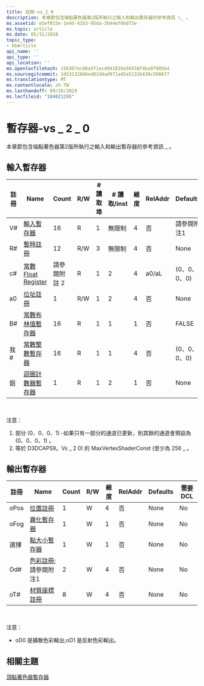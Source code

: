 ```yaml
---
title: 註冊-vs_2_0
description: 本章節包含端點著色器第2版所執行之輸入和輸出暫存器的參考資訊 \_ 。
ms.assetid: e5ef015e-1e4d-41b3-95da-3b44ef0bd73e
ms.topic: article
ms.date: 05/31/2018
topic_type:
- kbArticle
api_name: ''
api_type: ''
api_location: ''
ms.openlocfilehash: 156367ec08a5f1ecd94181be56558f4ba07005b4
ms.sourcegitcommit: 2d531328b6ed82d4ad971a45a5131b430c5866f7
ms.translationtype: MT
ms.contentlocale: zh-TW
ms.lasthandoff: 09/16/2019
ms.locfileid: "104021295"
---
```

# <a name="registers---vs_2_0"></a>暫存器-vs \_ 2 \_ 0

本章節包含端點著色器第2版所執行之輸入和輸出暫存器的參考資訊 \_ 。

## <a name="input-registers"></a>輸入暫存器



| 註冊 | Name                                                                                      | Count      | R/W | \# 讀取埠 | \# 讀取/inst | 維度 | RelAddr | Defaults     | 需要 DCL |
|----------|-------------------------------------------------------------------------------------------|------------|-----|---------------|-----------------|-----------|---------|--------------|--------------|
| V\#      | [輸入暫存器](dx9-graphics-reference-asm-vs-registers-input.md)                       | 16         | R   | 1             | 無限制       | 4         | 否      | 請參閱附注1   | Yes          |
| R\#      | [暫時註冊](dx9-graphics-reference-asm-vs-registers-temporary.md)               | 12         | R/W | 3             | 無限制       | 4         | 否      | None         | No           |
| c\#      | [常數 Float Register](dx9-graphics-reference-asm-vs-registers-constant-float.md)     | 請參閱附註 2 | R   | 1             | 2               | 4         | a0/aL |  (0、0、0、0)  | No           |
| a0       | [位址註冊](dx9-graphics-reference-asm-vs-registers-address.md)                   | 1          | R/W | 1             | 2               | 4         | 否      | None         | No           |
| B\#      | [常數布林值暫存器](dx9-graphics-reference-asm-vs-registers-constant-boolean.md) | 16         | R   | 1             | 1               | 1         | 否      | FALSE        | No           |
| 我\#      | [常數整數暫存器](dx9-graphics-reference-asm-vs-registers-constant-integer.md) | 16         | R   | 1             | 1               | 4         | 否      |  (0、0、0、0)  | No           |
| 鋁       | [迴圈計數器暫存器](dx9-graphics-reference-asm-vs-registers-loop-counter.md)         | 1          | R   | 1             | 2               | 1         | 否      | None         | No           |



 

注意：

1.  部分 (0、0、0、1) -如果只有一部分的通道已更新，則其餘的通道會預設為 (0、0、0、1) 。
2.  等於 D3DCAPS9。Vs \_ 2 0) 的 MaxVertexShaderConst (至少為 256 \_ 。

## <a name="output-registers"></a>輸出暫存器



| 註冊 | Name                                                                                          | Count | R/W | 維度 | RelAddr | Defaults | 需要 DCL |
|----------|-----------------------------------------------------------------------------------------------|-------|-----|-----------|---------|----------|--------------|
| oPos     | [位置註冊](dx9-graphics-reference-asm-vs-registers-position.md)                     | 1     | W   | 4         | 否      | None     | No           |
| oFog     | [霧化暫存器](dx9-graphics-reference-asm-vs-registers-fog.md)                               | 1     | W   | 1         | 否      | None     | No           |
| 選擇     | [點大小暫存器](dx9-graphics-reference-asm-vs-registers-point-size.md)                 | 1     | W   | 1         | 否      | None     | No           |
| Od\#     | [色彩註冊](dx9-graphics-reference-asm-vs-registers-color.md);請參閱附注1               | 2     | W   | 4         | 否      | None     | No           |
| oT\#     | [材質座標註冊](dx9-graphics-reference-asm-vs-registers-texture-coordinate.md) | 8     | W   | 4         | 否      | None     | No           |



 

注意：

-   oD0 是擴散色彩輸出;oD1 是反射色彩輸出。

## <a name="related-topics"></a>相關主題

<dl> <dt>

[頂點著色器暫存器](dx9-graphics-reference-asm-vs-registers.md)
</dt> </dl>

 

 




